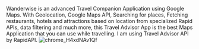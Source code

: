 Wanderwise is an advanced Travel Companion Application using Google Maps. With Geolocation, Google Maps API, Searching for places, Fetching restaurants, hotels and attractions based on location from specialized Rapid APIs, data filtering and much more, this Travel Advisor App is the best Maps Application that you can use while travelling.
I am using Travel Advisor API by RapidAPI.
![chrome_H4xdNAv1Qf](https://user-images.githubusercontent.com/113114199/234518769-7a23f74a-0787-4513-a9a8-29d257489893.png)
